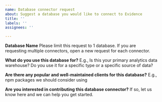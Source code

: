 ```yaml
---
name: Database connector request
about: Suggest a database you would like to connect to Evidence
title: ''
labels: ''
assignees: ''

---
```


**Database Name**
Please limit this request to 1 database. If you are requesting multiple connectors, open a new request for each connector.

**What do you use this database for?**
E.g., Is this your primary analytics data warehouse? Do you use it for a specific type or a specific source of data?

**Are there any popular and well-maintained clients for this database?**
E.g., npm packages we should consider using

**Are you interested in contributing this database connector?**
If so, let us know here and we can help you get started.
